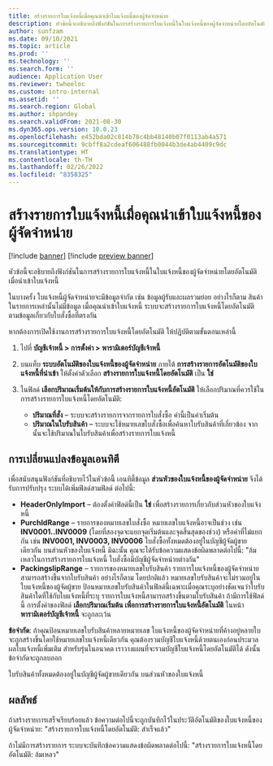 ```yaml
---
title: สร้างรายการใบแจ้งหนี้เมื่อคุณนําเข้าใบแจ้งหนี้ของผู้จัดจำหน่าย
description: หัวข้อนี้จะอธิบายถึงฟังก์ชันในการสร้างรายการใบแจ้งหนี้ในใบแจ้งหนี้ของผู้จัดจำหน่ายโดยอัตโนมัติ เมื่อนําเข้าใบแจ้งหนี้
author: sunfzam
ms.date: 09/10/2021
ms.topic: article
ms.prod: ''
ms.technology: ''
ms.search.form: ''
audience: Application User
ms.reviewer: twheeloc
ms.custom: intro-internal
ms.assetid: ''
ms.search.region: Global
ms.author: shpandey
ms.search.validFrom: 2021-08-30
ms.dyn365.ops.version: 10.0.23
ms.openlocfilehash: e452bda02c814b78c4bb48140b07f0113ab4a571
ms.sourcegitcommit: 9cbff8a2cdeaf606488fb0044b3de4ab4409c9dc
ms.translationtype: HT
ms.contentlocale: th-TH
ms.lasthandoff: 02/26/2022
ms.locfileid: "8358325"
---
```

# <a name="generate-invoice-lines-when-you-import-vendor-invoices"></a>สร้างรายการใบแจ้งหนี้เมื่อคุณนําเข้าใบแจ้งหนี้ของผู้จัดจำหน่าย

[!include [banner](../includes/banner.md)]
[!include [preview banner](../includes/preview-banner.md)]

หัวข้อนี้จะอธิบายถึงฟังก์ชันในการสร้างรายการใบแจ้งหนี้ในใบแจ้งหนี้ของผู้จัดจำหน่ายโดยอัตโนมัติ เมื่อนําเข้าใบแจ้งหนี้

ในบางครั้ง ใบแจ้งหนี้ผู้จัดจำหน่ายจะมีข้อมูลจํากัด เช่น ข้อมูลผู้รับและผลรวมย่อย อย่างไรก็ตาม สินค้าในรายการเหล่านั้นไม่มีข้อมูล เมื่อคุณนําเข้าใบแจ้งหนี้ ระบบจะสร้างรายการใบแจ้งหนี้โดยอัตโนมัติ ตามข้อมูลเกี่ยวกับใบสั่งซื้อที่ตรงกัน

หากต้องการเปิดใช้งานการสร้างรายการใบแจ้งหนี้โดยอัตโนมัติ ให้ปฏิบัติตามขั้นตอนเหล่านี้

1.  ไปที่ **บัญชีเจ้าหนี้ \> การตั้งค่า \> พารามิเตอร์บัญชีเจ้าหนี้**
2.  บนแท็บ **ระบบอัตโนมัติของใบแจ้งหนี้ของผู้จัดจำหน่าย** ภายใต้ **การสร้างรายการอัตโนมัติของใบแจ้งหนี้ที่นําเข้า** ให้ตั้งค่าตัวเลือก **สร้างรายการใบแจ้งหนี้โดยอัตโนมัติ** เป็น **ใช่** 
4.  ในฟิลด์ **เลือกปริมาณเริ่มต้นให้กับการสร้างรายการใบแจ้งหนี้อัตโนมัติ** ให้เลือกปริมาณที่ควรใช้ในการสร้างรายการใบแจ้งหนี้โดยอัตโนมัติ:

    - **ปริมาณที่สั่ง** – ระบบจะสร้างรายการจากรายการใบสั่งซื้อ ค่านี้เป็นค่าเริ่มต้น
    - **ปริมาณในใบรับสินค้า** – ระบบจะใช้หมายเลขใบสั่งซื้อเพื่อค้นหาใบรับสินค้าที่เกี่ยวข้อง จากนั้นจะใช้ปริมาณในใบรับสินค้าเพื่อสร้างรายการใบแจ้งหนี้

## <a name="data-entity-changes"></a>การเปลี่ยนแปลงข้อมูลเอนทิตี

เพื่อสนับสนุนฟังก์ชันที่อธิบายไว้ในหัวข้อนี้ เอนทิตี้ข้อมูล **ส่วนหัวของใบแจ้งหนี้ของผู้จัดจำหน่าย** จึงได้รับการปรับปรุง ระบบได้เพิ่มฟิลด์สามฟิลด์ ต่อไปนี้:

- **HeaderOnlyImport** – ต้องตั้งค่าฟิลด์นี้เป็น **ใข่** เพื่อสร้างรายการเกี่ยวกับส่วนหัวของใบแจ้งหนี้
- **PurchIdRange** – รายการของหมายเลขใบสั่งซื้อ หมายเลขใบแจ้งหนี้อาจเป็นช่วง เช่น **INV0001..INV0009** (โดยที่สองจุดจะแยกจุดเริ่มต้นและจุดสิ้นสุดของช่วง) หรือค่าที่ไม่แยกกัน เช่น **INV0001, INV0003, INV0006** ใบสั่งซื้อทั้งหมดต้องอยู่ในบัญชีผู้จัดผู้ขายเดียวกัน บนส่วนหัวของใบแจ้งหนี้ มิฉะนั้น คุณจะได้รับข้อความแสดงข้อผิดพลาดต่อไปนี้: "ล้มเหลวในการสร้างรายการใบแจ้งหนี้ ใบสั่งซื้อมีบัญชีผู้จัดจำหน่ายต่างกัน"
- **PackingslipRange** – รายการของหมายเลขใบรับสินค้า รายการใบแจ้งหนี้ของผู้จัดจำหน่าย สามารถสร้างขึ้นจากใบรับสินค้า อย่างไรก็ตาม โดยปกติแล้ว หมายเลขใบรับสินค้าจะไม่รวมอยู่ในใบแจ้งหนี้ของผู้จัดผู้ขาย ป้อนหมายเลขใบรับสินค้าในฟิลด์นี้เฉพาะเมื่อคุณระบุอย่างชัดเจนว่าใบรับสินค้าใดที่ใช้กับใบแจ้งหนี้ที่ระบุ รายการใบแจ้งหนี้สามารถสร้างขึ้นตามใบรับสินค้า ถ้ามีการใช้ฟิลด์นี้ การตั้งค่าของฟิลด์ **เลือกปริมาณเริ่มต้น เพื่อการสร้างรายการใบแจ้งหนี้อัตโนมัติ** ในหน้า **พารามิเตอร์บัญชีเจ้าหนี้** จะถูกละเว้น 

**ข้อจํากัด**: ถ้าคุณป้อนหมายเลขใบรับสินค้าหลายหมายเลข ใบแจ้งหนี้ของผู้จัดจำหน่ายที่ค้างอยู่หลายใบ จะถูกสร้างขึ้นโดยใช้หมายเลขใบแจ้งหนี้เดียวกัน คุณต้องรวมบัญชีใบแจ้งหนี้ด้วยตนเองก่อนประมวลผลใบแจ้งหนี้เพิ่มเติม สำหรับรุ่นในอนาคต เราวางแผนที่จะรวมบัญชีใบแจ้งหนี้โดยอัตโนมัติได้ ดังนั้นข้อจํากัดจะถูกลบออก

ใบรับสินค้าทั้งหมดต้องอยู่ในบัญชีผู้จัดผู้ขายเดียวกัน บนส่วนหัวของใบแจ้งหนี้

## <a name="result"></a>ผลลัพธ์

ถ้าสร้างรายการเสร็จเรียบร้อยแล้ว ข้อความต่อไปนี้จะถูกบันทึกไว้ในประวัติอัตโนมัติของใบแจ้งหนี้ของผู้จัดจำหน่าย: "สร้างรายการใบแจ้งหนี้โดยอัตโนมัติ: สำเร็จแล้ว"

ถ้าไม่มีการสร้างรายการ ระบบจะบันทึกข้อความแสดงข้อผิดพลาดต่อไปนี้: "สร้างรายการใบแจ้งหนี้โดยอัตโนมัติ: ล้มเหลว"
